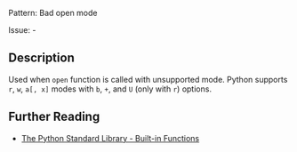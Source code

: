 Pattern: Bad open mode

Issue: -

## Description

Used when `open` function is called with unsupported mode. Python supports `r`, `w`, `a[, x]` modes with `b`, `+`, and `U` (only with `r`) options.

## Further Reading

* [The Python Standard Library - Built-in Functions](https://docs.python.org/2/library/functions.html#open)
